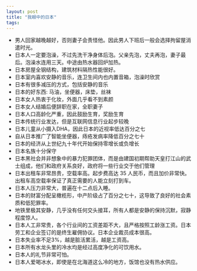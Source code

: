 ```yaml
---
layout: post
title: "我眼中的日本"
tags:
---
```


- 男人回家越晚越好，否则妻子会责怪他。因此男人下班后一般会选择拘留屋消遣时光。
- 日本人一定要泡澡，不过先洗干净身体后泡。父亲先泡，丈夫再泡，妻子最后。泡澡水连用三天。中途由热水器回炉加热。
- 日本房屋全钢结构，建筑材料隔热性能很好。
- 日本室内喜欢安静的音乐，连卫生间内也内置音箱，泡澡时欣赏
- 日本有很多减压的方式，包括安静的音乐
- 日本的好东西: 马油，坐便器，床垫，丝袜
- 日本女人热衷于化妆，外面几乎看不到素颜
- 日本女人结婚后便辞职在家，全职妻子
- 日本人口高龄化严重，因此鼓励生育，奖励生育
- 日本传统行业发达，但是互联网信息行业起步较晚
- 日本儿童从小摄入DHA，因此日本的近视率低达百分之七
- 自从日本推广了智能坐便器，痔疮发病率降低百分之七十
- 日本的经济从上世纪九十年代开始保持零增长或负增长
- 日本名族十分保守
- 日本黑社会并非想象中的暴力犯罪团体，而是由建国初期帮助天皇打江山的武士组成，他们和政府关系良好，政府将一些行业交于他们管理
- 日本出租车非常昂贵，空载率高。起步费高达 35 人民币，而且加价非常快。出租车高空载率保证了真正需要的人能立刻打到车。
- 日本人压力非常大，普遍在十二点后入睡。
- 日本的财富分配呈橄榄形，中产阶级占了百分之七十，这导致了良好的社会素质和低犯罪率。
- 地铁里极其安静，几乎没有任何交头接耳，所有人都是安静的保持沉默，寂静程度惊人。
- 日本人工非常贵，各个行业间的工资差距不大，且严格按照工龄涨工资。日本劳工和企业签订的是终生雇佣协议。日本企业裁员成本很高。
- 日本失业率不足3%，越是脏活累活，越是工资高。
- 日本所有水龙头里的冷水均是经过高度净化的可饮用水。
- 日本人的礼节非常可怕。
- 日本人爱喝冰水，即使是在北海道这么冷的地方，饭馆也没有热水供应。